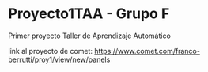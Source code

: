# Proyecto1TAA - Grupo F
Primer proyecto Taller de Aprendizaje Automático

link al proyecto de comet:
https://www.comet.com/franco-berrutti/proy1/view/new/panels

